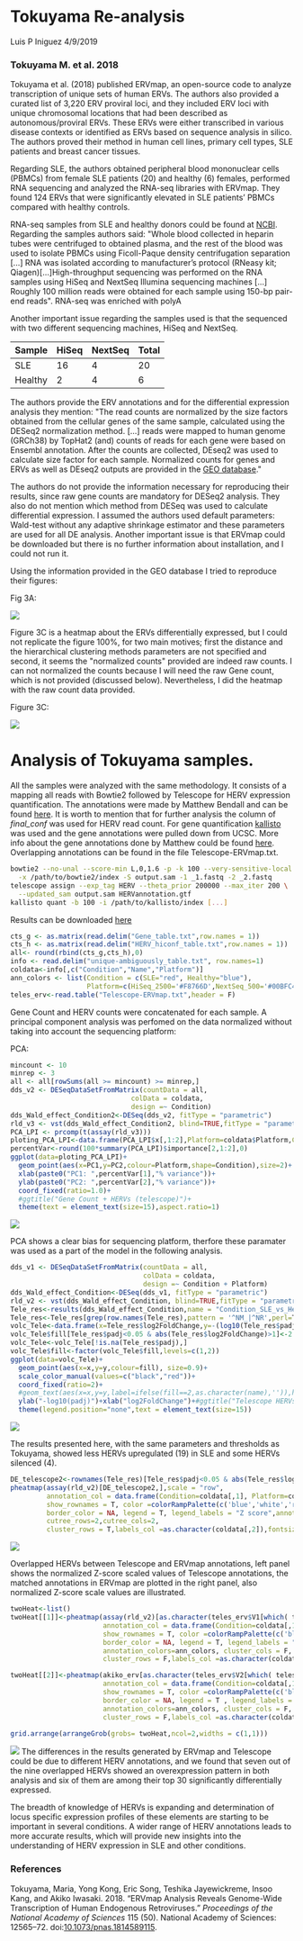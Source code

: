 Tokuyama Re-analysis
================
Luis P Iniguez
4/9/2019

### Tokuyama M. et al. 2018

Tokuyama et al. (2018) published ERVmap, an open-source code to analyze transcription of unique sets of human ERVs. The authors also provided a curated list of 3,220 ERV proviral loci, and they included ERV loci with unique chromosomal locations that had been described as autonomous/proviral ERVs. These ERVs were either transcribed in various disease contexts or identified as ERVs based on sequence analysis in silico. The authors proved their method in human cell lines, primary cell types, SLE patients and breast cancer tissues.

Regarding SLE, the authors obtained peripheral blood mononuclear cells (PBMCs) from female SLE patients (20) and healthy (6) females, performed RNA sequencing and analyzed the RNA-seq libraries with ERVmap. They found 124 ERVs that were significantly elevated in SLE patients’ PBMCs compared with healthy controls.

RNA-seq samples from SLE and healthy donors could be found at [NCBI](https://www.ncbi.nlm.nih.gov/sra?linkname=bioproject_sra_all&from_uid=505280). Regarding the samples authors said: "Whole blood collected in heparin tubes were centrifuged to obtained plasma, and the rest of the blood was used to isolate PBMCs using Ficoll-Paque density centrifugation separation \[...\] RNA was isolated according to manufacturer’s protocol (RNeasy kit; Qiagen)\[...\]High-throughput sequencing was performed on the RNA samples using HiSeq and NextSeq Illumina sequencing machines \[...\] Roughly 100 million reads were obtained for each sample using 150-bp pair-end reads". RNA-seq was enriched with polyA

Another important issue regarding the samples used is that the sequenced with two different sequencing machines, HiSeq and NextSeq.

| Sample  | HiSeq | NextSeq | Total |
|---------|-------|---------|-------|
| SLE     | 16    | 4       | 20    |
| Healthy | 2     | 4       | 6     |

The authors provide the ERV annotations and for the differential expression analysis they mention: "The read counts are normalized by the size factors obtained from the cellular genes of the same sample, calculated using the DESeq2 normalization method. \[...\] reads were mapped to human genome (GRCh38) by TopHat2 (and) counts of reads for each gene were based on Ensembl annotation. After the counts are collected, DEseq2 was used to calculate size factor for each sample. Normalized counts for genes and ERVs as well as DEseq2 outputs are provided in the [GEO database](https://www.ncbi.nlm.nih.gov/geo/query/acc.cgi?acc=GSE122459)."

The authors do not provide the information necessary for reproducing their results, since raw gene counts are mandatory for DESeq2 analysis. They also do not mention which method from DESeq was used to calculate differential expression. I assumed the authors used default parameters: Wald-test without any adaptive shrinkage estimator and these parameters are used for all DE analysis. Another important issue is that ERVmap could be downloaded but there is no further information about installation, and I could not run it.

Using the information provided in the GEO database I tried to reproduce their figures:

Fig 3A:

![](Tokuyama_analysis_files/figure-markdown_github/Fig3A-1.png)

Figure 3C is a heatmap about the ERVs differentially expressed, but I could not replicate the figure 100%, for two main motives; first the distance and the hierarchical clustering methods parameters are not specified and second, it seems the "normalized counts" provided are indeed raw counts. I can not normalized the counts because I will need the raw Gene count, which is not provided (discussed below). Nevertheless, I did the heatmap with the raw count data provided.

Figure 3C:

![](Tokuyama_analysis_files/figure-markdown_github/Fig3C-1.png)

Analysis of Tokuyama samples.
=============================

All the samples were analyzed with the same methodology. It consists of a mapping all reads with Bowtie2 followed by Telescope for HERV expression quantification. The annotations were made by Matthew Bendall and can be found [here](https://github.com/mlbendall/telescope_annotation_db/tree/master/builds). It is worth to mention that for further analysis the column of *final\_conf* was used for HERV read count. For gene quantification [kallisto](https://pachterlab.github.io/kallisto/about) was used and the gene annotations were pulled down from UCSC. More info about the gene annotations done by Matthew could be found [here](https://github.com/gwcbi/cbi_reference_genomes/blob/master/build_hg38full.sh). Overlapping annotations can be found in the file Telescope-ERVmap.txt.

``` bash
bowtie2 --no-unal --score-min L,0,1.6 -p -k 100 --very-sensitive-local \
  -x /path/to/bowtie2/index -S output.sam -1 _1.fastq -2 _2.fastq 
telescope assign --exp_tag HERV --theta_prior 200000 --max_iter 200 \
  --updated_sam output.sam HERVannotation.gtf
kallisto quant -b 100 -i /path/to/kallisto/index [...]
```

Results can be downloaded [here](https://drive.google.com/drive/folders/1oEBPbkFb6VCnNOPP-w0nW-pGF-wFc52W?usp=sharing)

``` r
cts_g <- as.matrix(read.delim("Gene_table.txt",row.names = 1))
cts_h <- as.matrix(read.delim("HERV_hiconf_table.txt",row.names = 1))
all<- round(rbind(cts_g,cts_h),0)
info <- read.delim("unique-ambiguously_table.txt", row.names=1)
coldata<-info[,c("Condition","Name","Platform")]
ann_colors <- list(Condition = c(SLE="red", Healthy="blue"),
                   Platform=c(HiSeq_2500='#F8766D',NextSeq_500='#00BFC4'))
teles_erv<-read.table("Telescope-ERVmap.txt",header = F)
```

Gene Count and HERV counts were concatenated for each sample. A principal component analysis was perfomed on the data normalized without taking into account the sequencing platform:

PCA:

``` r
mincount <- 10
minrep <- 3
all <- all[rowSums(all >= mincount) >= minrep,]
dds_v2 <- DESeqDataSetFromMatrix(countData = all,
                              colData = coldata,
                              design =~ Condition)
dds_Wald_effect_Condition2<-DESeq(dds_v2, fitType = "parametric")
rld_v3 <- vst(dds_Wald_effect_Condition2, blind=TRUE,fitType = "parametric")
PCA_LPI <- prcomp(t(assay(rld_v3)))
ploting_PCA_LPI<-data.frame(PCA_LPI$x[,1:2],Platform=coldata$Platform,Condition=coldata$Condition)
percentVar<-round(100*summary(PCA_LPI)$importance[2,1:2],0)
ggplot(data=ploting_PCA_LPI)+
  geom_point(aes(x=PC1,y=PC2,colour=Platform,shape=Condition),size=2)+
  xlab(paste0("PC1: ",percentVar[1],"% variance"))+
  ylab(paste0("PC2: ",percentVar[2],"% variance"))+
  coord_fixed(ratio=1.0)+
  #ggtitle("Gene Count + HERVs (telescope)")+
  theme(text = element_text(size=15),aspect.ratio=1)
```

![](Tokuyama_analysis_files/figure-markdown_github/PCA1-1.png)

PCA shows a clear bias for sequencing platform, therfore these paramater was used as a part of the model in the following analysis.

``` r
dds_v1 <- DESeqDataSetFromMatrix(countData = all,
                                 colData = coldata,
                                 design =~ Condition + Platform)
dds_Wald_effect_Condition<-DESeq(dds_v1, fitType = "parametric")
rld_v2 <- vst(dds_Wald_effect_Condition, blind=TRUE,fitType = "parametric")
Tele_res<-results(dds_Wald_effect_Condition,name = "Condition_SLE_vs_Healthy")
Tele_res<-Tele_res[grep(row.names(Tele_res),pattern = '^NM_|^NR',perl=T,invert = T),]
volc_Tele<-data.frame(x=Tele_res$log2FoldChange,y=-(log10(Tele_res$padj)),fill=1,name=rownames(Tele_res))
volc_Tele$fill[Tele_res$padj<0.05 & abs(Tele_res$log2FoldChange)>1]<-2
volc_Tele<-volc_Tele[!is.na(Tele_res$padj),]
volc_Tele$fill<-factor(volc_Tele$fill,levels=c(1,2))
ggplot(data=volc_Tele)+
  geom_point(aes(x=x,y=y,colour=fill), size=0.9)+
  scale_color_manual(values=c("black","red"))+
  coord_fixed(ratio=2)+
  #geom_text(aes(x=x,y=y,label=ifelse(fill==2,as.character(name),'')),hjust=0, vjust=0)+
  ylab("-log10(padj)")+xlab("log2FoldChange")+#ggtitle("Telescope HERVs")+
  theme(legend.position="none",text = element_text(size=15))
```

![](Tokuyama_analysis_files/figure-markdown_github/DE1-1.png)

The results presented here, with the same parameters and thresholds as Tokuyama, showed less HERVs upregulated (19) in SLE and some HERVs silenced (4).

``` r
DE_telescope2<-rownames(Tele_res)[Tele_res$padj<0.05 & abs(Tele_res$log2FoldChange)>1& !is.na(Tele_res$padj)]
pheatmap(assay(rld_v2)[DE_telescope2,],scale = "row",
         annotation_col = data.frame(Condition=coldata[,1], Platform=coldata[,3],row.names =colnames(assay(rld_v2))),
         show_rownames = T, color =colorRampPalette(c('blue','white','red'),space = "Lab")(50),
         border_color = NA, legend = T, legend_labels = "Z score",annotation_colors=ann_colors,
         cutree_rows=2,cutree_cols=2,
         cluster_rows = T,labels_col =as.character(coldata[,2]),fontsize = 10)
```

![](Tokuyama_analysis_files/figure-markdown_github/DE2-1.png)

Overlapped HERVs between Telescope and ERVmap annotations, left panel shows the normalized Z-score scaled values of Telescope annotations, the matched annotations in ERVmap are plotted in the right panel, also normalized Z-score scale values are illustrated.

``` r
twoHeat<-list()
twoHeat[[1]]<-pheatmap(assay(rld_v2)[as.character(teles_erv$V1[which( teles_erv$V1 %in% DE_telescope2)]),],scale = "row",
                       annotation_col = data.frame(Condition=coldata[,1], row.names =colnames(assay(rld_v3))),
                       show_rownames = T, color =colorRampPalette(c('blue','white','red'),space = "Lab")(50),
                       border_color = NA, legend = T, legend_labels = "Z score",annotation_legend = F,
                       annotation_colors=ann_colors, cluster_cols = F,
                       cluster_rows = F,labels_col =as.character(coldata[,2]),main = "Telescope",fontsize = 9,silent = T)[[4]]

twoHeat[[2]]<-pheatmap(akiko_erv[as.character(teles_erv$V2[which( teles_erv$V1 %in% DE_telescope2)]),],scale = "row",
                       annotation_col = data.frame(Condition=coldata[,1], row.names =colnames(akiko_erv)),
                       show_rownames = T, color =colorRampPalette(c('blue','white','red'),space = "Lab")(50),
                       border_color = NA, legend = T , legend_labels = "Z score",
                       annotation_colors=ann_colors, cluster_cols = F,
                       cluster_rows = F,labels_col =as.character(coldata[,2]),main = "ERVmap",fontsize = 9,silent = T)[[4]]

grid.arrange(arrangeGrob(grobs= twoHeat,ncol=2,widths = c(1,1)))
```

![](Tokuyama_analysis_files/figure-markdown_github/DE3-1.png) The differences in the results generated by ERVmap and Telescope could be due to different HERV annotations, and we found that seven out of the nine overlapped HERVs showed an overexpression pattern in both analysis and six of them are among their top 30 significantly differentially expressed.

The breadth of knowledge of HERVs is expanding and determination of locus specific expression profiles of these elements are starting to be important in several conditions. A wider range of HERV annotations leads to more accurate results, which will provide new insights into the understanding of HERV expression in SLE and other conditions.

### References

Tokuyama, Maria, Yong Kong, Eric Song, Teshika Jayewickreme, Insoo Kang, and Akiko Iwasaki. 2018. “ERVmap Analysis Reveals Genome-Wide Transcription of Human Endogenous Retroviruses.” *Proceedings of the National Academy of Sciences* 115 (50). National Academy of Sciences: 12565–72. doi:[10.1073/pnas.1814589115](https://doi.org/10.1073/pnas.1814589115).
